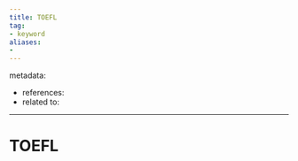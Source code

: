 ```yaml
---
title: TOEFL
tag:
- keyword 
aliases:
- 
---
```


metadata:
- references:
- related to:

---

# TOEFL